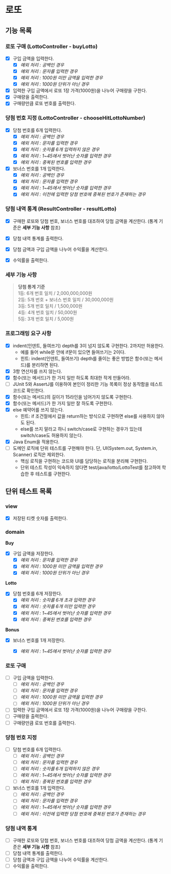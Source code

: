 # 로또

## 기능 목록

### 로또 구매 (LottoController - buyLotto)
- [x] 구입 금액을 입력한다.
  - [x] _예외 처리 : 공백인 경우_
  - [x] _예외 처리 : 문자를 입력한 경우_
  - [x] _예외 처리 : 1000원 미만 금액을 입력한 경우_
  - [x] _예외 처리 : 1000원 단위가 아닌 경우_
- [x] 입력한 구입 금액에서 로또 1장 가격(1000원)을 나누어 구매량을 구한다.
- [x] 구매량을 출력한다.
- [x] 구매량만큼 로또 번호를 출력한다.

### 당첨 번호 지정 (LottoController - chooseHitLottoNumber)
- [x] 당첨 번호를 6개 입력한다.
  - [x] _예외 처리 : 공백인 경우_
  - [x] _예외 처리 : 문자를 입력한 경우_
  - [x] _예외 처리 : 숫자를 6개 입력하지 않은 경우_
  - [x] _예외 처리 : 1~45에서 벗어난 숫자를 입력한 경우_
  - [x] _예외 처리 : 중복된 번호를 입력한 경우_
- [x] 보너스 번호를 1개 입력한다.
  - [x] _예외 처리 : 공백인 경우_
  - [x] _예외 처리 : 문자를 입력한 경우_
  - [x] _예외 처리 : 1~45에서 벗어난 숫자를 입력한 경우_
  - [x] _예외 처리 : 이전에 입력한 당첨 번호에 중복된 번호가 존재하는 경우_

### 당첨 내역 통계 (ResultController - resultLotto)
- [x] 구매한 로또와 당첨 번호, 보너스 번호를 대조하여 당첨 금액을 계산한다. (통계 기준은 **세부 기능 사항** 참조)
- [x] 당첨 내역 통계를 출력한다.
- [x] 당첨 금액과 구입 금액을 나누어 수익률을 계산한다.
- [x] 수익률을 출력한다.


### 세부 기능 사항
> **당첨 통계 기준**<br>
1등: 6개 번호 일치 / 2,000,000,000원<br>
2등: 5개 번호 + 보너스 번호 일치 / 30,000,000원<br>
3등: 5개 번호 일치 / 1,500,000원<br>
4등: 4개 번호 일치 / 50,000원<br>
5등: 3개 번호 일치 / 5,000원<br>


### 프로그래밍 요구 사항
- [x] indent(인덴트, 들여쓰기) depth를 3이 넘지 않도록 구현한다. 2까지만 허용한다.
  - 예를 들어 while문 안에 if문이 있으면 들여쓰기는 2이다.
  - 힌트: indent(인덴트, 들여쓰기) depth를 줄이는 좋은 방법은 함수(또는 메서드)를 분리하면 된다.
- [x] 3항 연산자를 쓰지 않는다.
- [x] 함수(또는 메서드)가 한 가지 일만 하도록 최대한 작게 만들어라.
- [ ] JUnit 5와 AssertJ를 이용하여 본인이 정리한 기능 목록이 정상 동작함을 테스트 코드로 확인한다.
- [x] 함수(또는 메서드)의 길이가 15라인을 넘어가지 않도록 구현한다.
- [x] 함수(또는 메서드)가 한 가지 일만 잘 하도록 구현한다.
- [x] else 예약어를 쓰지 않는다.
  - 힌트: if 조건절에서 값을 return하는 방식으로 구현하면 else를 사용하지 않아도 된다.
  - else를 쓰지 말라고 하니 switch/case로 구현하는 경우가 있는데 switch/case도 허용하지 않는다.
- [x] Java Enum을 적용한다.
- [ ] 도메인 로직에 단위 테스트를 구현해야 한다. 단, UI(System.out, System.in, Scanner) 로직은 제외한다.
  - 핵심 로직을 구현하는 코드와 UI를 담당하는 로직을 분리해 구현한다.
  - 단위 테스트 작성이 익숙하지 않다면 test/java/lotto/LottoTest를 참고하여 학습한 후 테스트를 구현한다.


## 단위 테스트 목록

### view
- [x] 저장된 티켓 숫자를 출력한다.

### domain
**Buy**
- [x] 구입 금액을 저장한다.
  - [x] _예외 처리 : 문자를 입력한 경우_
  - [x] _예외 처리 : 1000원 미만 금액을 입력한 경우_
  - [x] _예외 처리 : 1000원 단위가 아닌 경우_

**Lotto**
- [x] 당첨 번호를 6개 저장한다.
  - [x] _예외 처리 : 숫자를 6개 초과 입력한 경우_
  - [x] _예외 처리 : 숫자를 6개 미만 입력한 경우_
  - [x] _예외 처리 : 1~45에서 벗어난 숫자를 입력한 경우_
  - [x] _예외 처리 : 중복된 번호를 입력한 경우_

**Bonus**
- [x] 보너스 번호를 1개 저장한다.
  - [x] _예외 처리 : 1~45에서 벗어난 숫자를 입력한 경우_


### 로또 구매
- [ ] 구입 금액을 입력한다.
  - [ ] _예외 처리 : 공백인 경우_
  - [ ] _예외 처리 : 문자를 입력한 경우_
  - [ ] _예외 처리 : 1000원 미만 금액을 입력한 경우_
  - [ ] _예외 처리 : 1000원 단위가 아닌 경우_
- [ ] 입력한 구입 금액에서 로또 1장 가격(1000원)을 나누어 구매량을 구한다.
- [ ] 구매량을 출력한다.
- [ ] 구매량만큼 로또 번호를 출력한다.

### 당첨 번호 지정
- [ ] 당첨 번호를 6개 입력한다.
  - [ ] _예외 처리 : 공백인 경우_
  - [ ] _예외 처리 : 문자를 입력한 경우_
  - [ ] _예외 처리 : 숫자를 6개 입력하지 않은 경우_
  - [ ] _예외 처리 : 1~45에서 벗어난 숫자를 입력한 경우_
  - [ ] _예외 처리 : 중복된 번호를 입력한 경우_
- [ ] 보너스 번호를 1개 입력한다.
  - [ ] _예외 처리 : 공백인 경우_
  - [ ] _예외 처리 : 문자를 입력한 경우_
  - [ ] _예외 처리 : 1~45에서 벗어난 숫자를 입력한 경우_
  - [ ] _예외 처리 : 이전에 입력한 당첨 번호에 중복된 번호가 존재하는 경우_

### 당첨 내역 통계
- [ ] 구매한 로또와 당첨 번호, 보너스 번호를 대조하여 당첨 금액을 계산한다. (통계 기준은 **세부 기능 사항** 참조)
- [ ] 당첨 내역 통계를 출력한다.
- [ ] 당첨 금액과 구입 금액을 나누어 수익률을 계산한다.
- [ ] 수익률을 출력한다.
